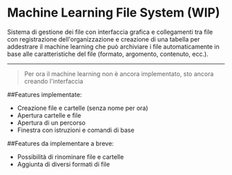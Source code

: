 # Machine Learning File System (WIP)
Sistema di gestione dei file con interfaccia grafica e collegamenti tra file
con registrazione dell'organizzazione e creazione di una tabella per addestrare
il machine learning che può archiviare i file automaticamente in base alle
caratteristiche del file (formato, argomento, contenuto, ecc.).

---

>Per ora il machine learning non è ancora implementato, sto ancora creando l'interfaccia

##Features implementate:
* Creazione file e cartelle (senza nome per ora)
* Apertura cartelle e file
* Apertura di un percorso
* Finestra con istruzioni e comandi di base

##Features da implementare a breve:
* Possibilità di rinominare file e cartelle
* Aggiunta di diversi formati di file
